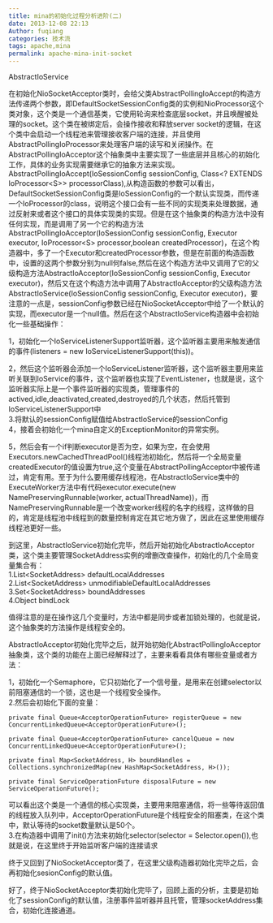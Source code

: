 ```yaml
---
title: mina的初始化过程分析进阶(二)
date: 2013-12-08 22:13
Author: fuqiang
categories: 技术流
tags: apache,mina
permalink: apache-mina-init-socket
---
```


AbstractIoService  

在初始化NioSocketAcceptor类时，会给父类AbstractPollingIoAccept的构造方法传递两个参数，即DefaultSocketSessionConfig类的实例和NioProcessor这个类对象，这个类是一个通信基类，它使用轮询来检查底层socket，并且唤醒被处理的socket。这个类在被绑定后，会操作接收和释放server
socket的逻辑，在这个类中会启动一个线程池来管理接收客户端的连接，并且使用AbstractPollingIoProcessor来处理客户端的读写和关闭操作。在AbstractPollingIoAcceptor这个抽象类中主要实现了一些底层并且核心的初始化工作，具体的业务实现需要继承它的抽象方法来实现。AbstractPollingIoAccept(IoSessionConfig
sessionConfig, Class<? EXTENDS IoProcessor<S\>\>
processorClass),从构造函数的参数可以看出，DefaultSocketSessionConfig类是IoSessionConfig的一个默认实现类，而传递一个IoProcessor的class，说明这个接口会有一些不同的实现类来处理数据，通过反射来或者这个接口的具体实现类的实现。但是在这个抽象类的构造方法中没有任何实现，而是调用了另一个它的构造方法AbstractPollingIoAcceptor(IoSessionConfig
sessionConfig, Executor executor, IoProcessor<S\> processor,boolean
createdProcessor)，在这个构造器中，多了一个Executor和createdProcessor参数，但是在前面的构造函数中，设置的这两个参数分别为null何false,然后在这个构造方法中又调用了它的父级构造方法AbstractIoAcceptor(IoSessionConfig
sessionConfig, Executor
executor)，然后又在这个构造方法中调用了AbstractIoAcceptor的父级构造方法AbstractIoService(IoSessionConfig
sessionConfig, Executor
executor)，要注意的一点是，sessionConfig参数已经在NioSocketAcceptor中给了一个默认的实现，而executor是一个null值。然后在这个AbstractIoService构造器中会初始化一些基础操作：  

1，初始化一个IoServiceListenerSupport监听器，这个监听器主要用来触发通信的事件(listeners
= new IoServiceListenerSupport(this))。  

2，然后这个监听器会添加一个IoServiceListener监听器，这个监听器主要用来监听关联到IoService的事件，这个监听器也实现了EventListener，也就是说，这个监听器实际上是一个事件监听器的实现类，管理事件的actived,idle,deactivated,created,destroyed的几个状态，然后托管到IoServiceListenerSupport中  
3.将默认的sessionConfig赋值给AbstractIoService的sessionConfig  
4，接着会初始化一个mina自定义的ExceptionMonitor的异常实例。  

5，然后会有一个if判断executor是否为空，如果为空，在会使用Executors.newCachedThreadPool()线程池初始化，然后将一个全局变量createdExecutor的值设置为true,这个变量在AbstractPollingAcceptor中被传递过，肯定有用。至于为什么要用缓存线程池，在AbstractIoService类中的ExecuteWorker方法中有代码executor.execute(new
NamePreservingRunnable(worker,
actualThreadName))，而NamePreservingRunnable是一个改变worker线程的名字的线程，这样做的目的，肯定是线程池中线程到的数量控制肯定在其它地方做了，因此在这里使用缓存线程池更好一些。  

到这里，AbstractIoService初始化完毕，然后开始初始化AbstractIoAcceptor类，这个类主要管理SocketAddress实例的增删改查操作，初始化的几个全局变量集合有：  
1.List<SocketAddress\> defaultLocalAddresses  
2.List<SocketAddress\> unmodifiableDefaultLocalAddresses  
3.Set<SocketAddress\> boundAddresses  
4.Object bindLock  

值得注意的是在操作这几个变量时，方法中都是同步或者加锁处理的，也就是说，这个抽象类的方法操作是线程安全的。  

AbstractIoAcceptor初始化完毕之后，就开始初始化AbstractPollingIoAcceptor抽象类，这个类的功能在上面已经解释过了，主要来看看具体有哪些变量或者方法：  

1，初始化一个Semaphore，它只初始化了一个信号量，是用来在创建selector以前阻塞通信的一个锁，这也是一个线程安全操作。  
2.然后会初始化下面的变量：

    private final Queue<AcceptorOperationFuture> registerQueue = new ConcurrentLinkedQueue<AcceptorOperationFuture>();
    
    private final Queue<AcceptorOperationFuture> cancelQueue = new ConcurrentLinkedQueue<AcceptorOperationFuture>();
    
    private final Map<SocketAddress, H> boundHandles = Collections.synchronizedMap(new HashMap<SocketAddress, H>());
    
    private final ServiceOperationFuture disposalFuture = new ServiceOperationFuture();

可以看出这个类是一个通信的核心实现类，主要用来阻塞通信，将一些等待返回值的线程放入队列中，AcceptorOperationFuture是个线程安全的阻塞类，在这个类中，默认等待的socket数量默认是50个。  
3.在构造器中调用了init()方法来初始化selector(selector =
Selector.open()),也就是说，在这里终于开始监听客户端的连接请求  

终于又回到了NioSocketAcceptor类了，在这里父级构造器初始化完毕之后，会再初始化sesionConfig的默认值。  

好了，终于NioSocketAcceptor类初始化完毕了，回顾上面的分析，主要是初始化了sessionConfig的默认值，注册事件监听器并且托管，管理socketAddress集合，初始化连接通道。
